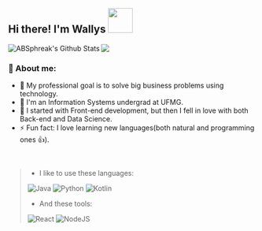 ## Hi there! I'm Wallys <img src="https://github.com/TheDudeThatCode/TheDudeThatCode/blob/master/Assets/Hi.gif" width="50px">
<p align="center">

<img align="left" src="https://github-readme-stats.vercel.app/api?username=WallysLS&include_all_commits=true&count_private=true&show_icons=true&line_height=20&title_color=7A7ADB&icon_color=2234AE&text_color=D3D3D3&bg_color=0,000000,130F40" alt="ABSphreak's Github Stats">

![](https://camo.githubusercontent.com/992babdffd8c74a1502de375fbdf7e4d54773242/68747470733a2f2f6d656469612e67697068792e636f6d2f6d656469612f53576f536b4e36447854737a71494b4571762f67697068792e676966)



### 🤵 About me:
- 💬 My professional goal is to solve big business problems using technology.
- 🏦 I'm an Information Systems undergrad at UFMG.
- 🌱 I started with Front-end development, but then I fell in love with both Back-end and Data Science.
- ⚡ Fun fact: I love learning new languages(both natural and programming ones 👍).

</br>

> - I like to use these languages:
> 
>![Java](https://img.shields.io/badge/java-%23ED8B00.svg?style=for-the-badge&logo=java&logoColor=white)
>![Python](https://img.shields.io/badge/python-3670A0?style=for-the-badge&logo=python&logoColor=ffdd54)
>![Kotlin](https://img.shields.io/badge/javascript-%230095D5.svg?style=for-the-badge&logo=javascript&logoColor=white)
>
> - And these tools:
> 
>![React](https://img.shields.io/badge/react-%2320232a.svg?style=for-the-badge&logo=react&logoColor=%2361DAFB)
>![NodeJS](https://img.shields.io/badge/node.js-6DA55F?style=for-the-badge&logo=node.js&logoColor=white)

